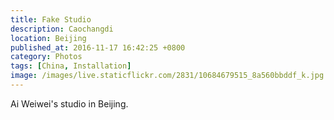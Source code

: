 ```yaml
---
title: Fake Studio
description: Caochangdi
location: Beijing
published_at: 2016-11-17 16:42:25 +0800
category: Photos
tags: [China, Installation]
image: /images/live.staticflickr.com/2831/10684679515_8a560bbddf_k.jpg
---
```


Ai Weiwei's studio in Beijing.
